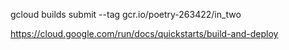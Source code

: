 gcloud builds submit --tag gcr.io/poetry-263422/in_two

https://cloud.google.com/run/docs/quickstarts/build-and-deploy


